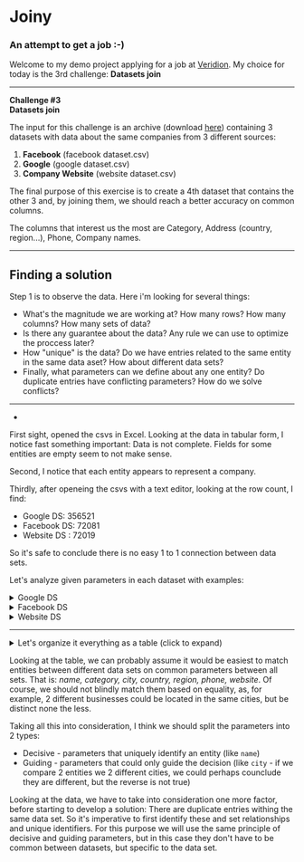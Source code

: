 # Joiny
### An attempt to get a job :-)
Welcome to my demo project applying for a job at 
<a href="https://soleadify.notion.site/Deeptech-Engineer-Intern-Challenges-b5d4791a26e94979a6abccb62209cf14">Veridion</a>.
My choice for today is the 3rd challenge: <b>Datasets join</b>
___
<b>Challenge #3</b><br>
<b>Datasets join</b>

The input for this challenge is an archive 
(download [here](https://drive.google.com/file/d/1jF7lnMUffCX8U252MoY7jowb7VedFOp8/view?usp=sharing)) 
containing 3 datasets with data about the same companies from 3 different sources: 
1. **Facebook** (facebook dataset.csv)
2. **Google** (google dataset.csv)
3. **Company Website** (website dataset.csv)

The final purpose of this exercise is to create a 4th dataset that contains the other 
3 and, by joining them, we should reach a better accuracy on common columns.

The columns that interest us the most are Category, Address (country, region...), Phone, Company names.
___
## Finding a solution

Step 1 is to observe the data. Here i'm looking for several things:
- What's the magnitude we are working at? How many rows? How many columns? How many sets of data?
- Is there any guarantee about the data? Any rule we can use to optimize the proccess later?
- How "unique" is the data? Do we have entries related to the same entity in the same data aset? How about different data sets?
- Finally, what parameters can we define about any one entity? Do duplicate entries have conflicting parameters? How do we solve conflicts?
__________
- 
First sight, opened the csvs in Excel. 
Looking at the data in tabular form, 
I notice fast something important: 
Data is not complete. Fields for some entities 
are empty seem to not make sense. 

Second, I notice that each entity appears to represent a company. 

Thirdly, after openeing the csvs with a text editor, looking at the
row count, I find:
- Google DS:   356521
- Facebook DS:  72081
- Website DS :  72019

So it's safe to conclude there is no easy 1 to 1 connection between data sets.

Let's analyze given parameters in each dataset with examples:

<details>
<summary>Google DS</summary>

* [address] => 1800 Orleans St, Baltimore, MD 21287
* [category] => Clinics - Surgeons & Physicians
* [city] => baltimore
* [country_code] =>
* [country_name] => united states
* [name] => The Johns Hopkins Hospital Emergency Room
* [phone] => +14109555000
* [phone_country_code] =>
* [raw_address] => Baltimore, MD · (410) 955-5000
* [raw_phone] => (410) 955-5000
* [region_code] => md
* [region_name] => maryland
* [text] => Emergency room Baltimore, MD · (410) 955-5000 Open 24 hours
* [zip_code] => 21287
* [domain] => hopkinsmedicine.org
</details>


<details>
<summary>Facebook DS</summary>

* [domain] => downeastcoffee.ca
* [address] => 3935, route nb-115, e4v 2g1, notre dame, nb, canada, new brunswick
* [categories] => Coffee & Tea Shops
* [city] =>
* [country_code] => ca
* [country_name] =>
* [description] => We are dedicated to consistent small-batch roasting and blending of extraordinary coffees for wholesale, retail, mail order and private labelling! Additional Information Welcome to Down East Coffee R  oasters! Since 1996, we have been dedicated to consistent small batch roasting and blending of shade grown, organic, Fair Trade and other extraordinary coffees for wholesale, retail, mail order and private labeling.
* [email] => roasters@bellaliant.com
* [link] => http://downeastcoffee.ca
* [name] => Down East Coffee
* [page_type] => LocalBusiness
* [phone] => +15065769292
* [phone_country_code] => ca
* [region_code] =>
* [region_name] =>
* [zip_code] =>
</details>

<details>
<summary>Website DS</summary>

* [﻿root_domain] => libertelightdance.com
* [domain_suffix] => com
* [language] => en
* [legal_name] => LIBERTE LIGHT DANCE, SCHOOL OF DANCE INC.
* [main_city] => moose jaw
* [main_country] => canada
* [main_region] => saskatchewan
* [phone] => 13069900067
* [site_name] => Liberte Light Dance
* [tld] => com
* [s_category] => Dance Schools

_While making this list I noticed Website DS has some kind of unicode character before 'root_domain', which I will fix for later:_

![img.png](images/img.png)
</details>

---

<details>
<summary>Let's organize it everything as a table (click to expand)</summary>


| Google DS          | Facebook DS        | Website DS    | Description                                                                  |
|--------------------|--------------------|---------------|------------------------------------------------------------------------------|
| name               | name               | site_name     | Title of entity `ABC Investment`                                             |
| category           | categories         | s_category    | Domain of activity `Business Analysis`                                       |
|                    |                    | legal_name    | Legal name of entity `ABC Investment Inc.`                                   |
|                    | description        |               | Relative long string describing company `Lorem ipsum...`                     |
|                    |                    | language      | ISO-639 2 letter language code `ro`                                          |
| address            | address            |               | String of complete address `123 Main St, [City], [Region], [Country], [ZIP]` |
| zip_code           | zip_code           |               | Address zip code `t2a 6j4` / `061095`                                        |
| city               | city               | main_city     | Entity city `Bucharest`                                                      |
| country_name       | country_name       | main_country  | Entity country `Romania`                                                     |
| country_code       | country_code       |               | ISO-3166 alpha-2 country code `ro`                                           |
| region_name        | region_name        | main_region   | Entity region `Ilfov`                                                        |
| region_code        | region_code        |               | Short code for region_name, maybe check NUTS/Eurostat?  `IF`                 |
| phone              | phone              | phone         | International phone no. `+40712123123`                                       |
| raw_phone          |                    |               | Google DS specific - pretty phone no? doesnt include prefix`(419) 893-8206`  |
| phone_country_code | phone_country_code |               | ISO-3166 alpha-2 country code `ro` - referring to phone prefix               |
|                    | email              |               | Email address `contact@example.com`                                          |
| domain             | domain             | root_domain   | Web adress `example.com`                                                     |
|                    | link               |               | URL including protocol (useable as anchor) `http://example.com.au/`          |
|                    |                    | tld           | Top-Level Domain `au`                                                        |
|                    |                    | domain_suffix | Web adress ending `com.au`                                                   |
|                    |                    |               |                                                                              |
|                    |                    |               |                                                                              |
| text               |                    |               | Google DS specific - appears to be gMaps status of location                  |
|                    | page_type          |               | Facebook DS classification of facebook page type `LocalBusiness`             |

</details>

Looking at the table, we can probably assume it would be easiest to match 
entities between different data sets on common parameters between all sets.
That is: _name, category, city, country, region, phone, website_. Of course,
we should not blindly match them based on equality, as, for example, 2 different
businesses could be located in the same cities, but be distinct none the less.

Taking all this into consideration, I think we should split the parameters into 2 types:
- Decisive - parameters that uniquely identify an entity (like `name`)
- Guiding - parameters that could only guide the decision (like `city` - if we compare 2 entities we 2 different cities, we could perhaps counclude they are different, but the reverse is not true)

Looking at the data, we have to take into consideration one more factor, before starting to develop a solution:
There are duplicate entries withing the same data set. So it's imperative to first identify these and set relationships
and unique identifiers. For this purpose we will use the same principle of decisive and guiding parameters, but in this
case they don't have to be common between datasets, but specific to the data set.



